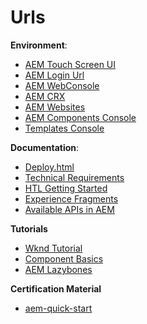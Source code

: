 # Urls  
**Environment**:
* [AEM Touch Screen UI](http://localhost:4502/aem/start.html)
* [AEM Login Url](http://localhost:4502/libs/cq/core/content/welcome.html)
* [AEM WebConsole](http://localhost:4502/system/console/bundles)
* [AEM CRX](http://localhost:4502/crx/de/index.jsp)
* [AEM Websites](http://localhost:4502/siteadmin#/content)
* [AEM Components Console](http://localhost:4502/system/console/components)
* [Templates Console](http://localhost:4502/libs/wcm/core/content/sites/templates.html/conf/wknd)

**Documentation**:
* [Deploy.html](https://docs.adobe.com/content/help/en/experience-manager-65/deploying/deploying/deploy.html)
* [Technical Requirements](https://docs.adobe.com/content/help/en/experience-manager-65/deploying/introduction/technical-requirements.html)
* [HTL Getting Started](https://docs.adobe.com/content/help/en/experience-manager-htl/using/getting-started/getting-started.html)
* [Experience Fragments](https://docs.adobe.com/content/help/en/experience-manager-learn/sites/experience-fragments/experience-fragments-feature-video-use.html)
* [Available APIs in AEM](https://developer.adobe.com/experience-cloud/experience-manager-apis/) 

**Tutorials**
* [Wknd Tutorial](https://docs.adobe.com/content/help/en/experience-manager-learn/getting-started-wknd-tutorial-develop/overview.html)
* [Component Basics](https://docs.adobe.com/content/help/en/experience-manager-learn/getting-started-wknd-tutorial-develop/component-basics.html)
* [AEM Lazybones](https://helpx.adobe.com/experience-manager/using/aem_lazybones.html)

**Certification Material**
* [aem-quick-start](https://www.aemquickstart.in/p/adobe-aem-6-developer-certification.html)

